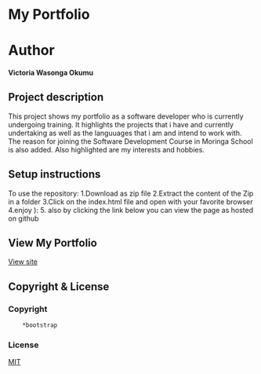 # My Portfolio

# Author
#### Victoria Wasonga Okumu

## Project description
This project shows my portfolio as a software developer  who is currently undergoing training.
It highlights the projects that i have and currently undertaking as well as the languuages that i am and intend to work with.
The reason for joining the Software Development Course in Moringa School is also added.
Also highlighted  are my interests and hobbies.

## Setup instructions  
To use the repository:
    1.Download as zip file
    2.Extract the content of the Zip in a folder
    3.Click on the index.html file and open with your favorite browser
    4.enjoy ):
    5. also by clicking the link below you can view the page as hosted on github

## View My Portfolio
[View site](https://vokumu.github.io/portfolio/)

## Copyright  & License
### Copyright
        *bootstrap
        
### License
[MIT](LICENSE)

